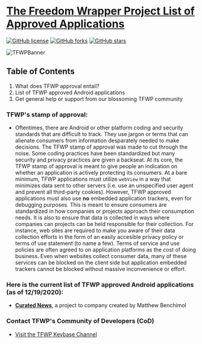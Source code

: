 # [The Freedom Wrapper Project List of Approved Applications](https://github.com/mdbench/The-Freedom-Wrapper-Project/blob/master/README.md)
[![GitHub license](https://img.shields.io/github/license/mdbench/The-Freedom-Wrapper-Project?style=for-the-badge)](https://github.com/mdbench/The-Freedom-Wrapper-Project/blob/master/LICENSE) [![GitHub forks](https://img.shields.io/github/forks/mdbench/The-Freedom-Wrapper-Project?style=for-the-badge)](https://github.com/mdbench/The-Freedom-Wrapper-Project/network) [![GitHub stars](https://img.shields.io/github/stars/mdbench/The-Freedom-Wrapper-Project?style=for-the-badge)](https://github.com/mdbench/The-Freedom-Wrapper-Project/stargazers)

![TFWPBanner](https://raw.githubusercontent.com/mdbench/The-Freedom-Wrapper-Project/master/TFWPLogo.png)

## Table of Contents
1. What does TFWP approval entail?
2. List of TFWP approved Android applications
3. Get general help or support from our blossoming TFWP community

### TFWP's stamp of approval:
- Oftentimes, there are Android or other platform coding and security standards that are difficult to track. They use jargon or terms that can alienate consumers from information desparately needed to make decisions. The TFWP stamp of approval was made to cut through the noise. Some coding practices have been standardized but many security and privacy practices are given a backseat. At its core, the TFWP stamp of approval is meant to give people an indication on whether an application is actively protecting its consumers. At a bare minimum, TFWP applications must utilize `webView` in a way that minimizes data sent to other servers (i.e. use an unspecified user agent and prevent all third-party cookies). However, TFWP approved applications must also use **no** embedded application trackers, even for debugging purposes. This is meant to ensure consumers are standardized in how companies or projects approach their consumption needs. It is also to ensure that data is collected in ways where companies can projects can be held responsible for their collection. For instance, web sites are required to make you aware of their data collection efforts in the form of an easily accesible privacy policy or terms of use statement (to name a few). Terms of service and use policies are often agreed to on application platforms as the cost of doing business. Even when websites collect consumer data, many of these services can be blocked on the client side but application embedded trackers cannot be blocked without massive inconvenience or effort.

### Here is the current list of TFWP approved Android applications (as of 12/19/2020):
- **[Curated News](https://play.google.com/store/apps/details?id=com.matthewbenchimol.curatednews)**, a project to company created by Matthew Benchimol

### Contact TFWP's Community of Developers (CoD)

- [Visit the TFWP Keybase Channel](https://keybase.io/team/tfwp)
